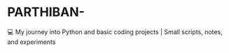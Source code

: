 # PARTHIBAN-
💻 My journey into Python and basic coding projects | Small scripts, notes, and experiments
